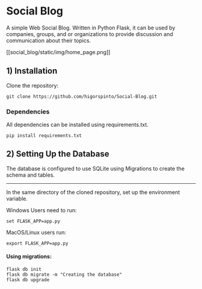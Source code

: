 # Social Blog

A simple Web Social Blog. Written in Python Flask, it can be used by companies, groups, and or organizations to provide discussion and communication about their topics.

[[social_blog/static/img/home_page.png]]

## 1) Installation

Clone the repository:

```
git clone https://github.com/higorspinto/Social-Blog.git
```

### Dependencies

All dependencies can be installed using requirements.txt.

```
pip install requirements.txt
```

## 2) Setting Up the Database

The database is configured to use SQLite using Migrations to create the schema and tables.

_________________________________________________________________________________________

In the same directory of the cloned repository, set up the environment variable.

Windows Users need to run:

```
set FLASK_APP=app.py
```

MacOS/Linux users run:

```
export FLASK_APP=app.py 
```

#### Using migrations:

```
flask db init
flask db migrate -m "Creating the database"
flask db upgrade
```

